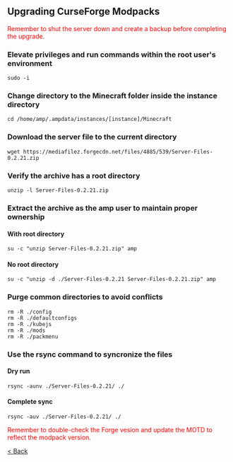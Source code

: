 ## Upgrading CurseForge Modpacks

<span style="color:red">Remember to shut the server down and create a backup before completing the upgrade.</span>

### Elevate privileges and run commands within the root user's environment
    sudo -i

### Change directory to the Minecraft folder inside the instance directory
    cd /home/amp/.ampdata/instances/[instance]/Minecraft

### Download the server file to the current directory
    wget https://mediafilez.forgecdn.net/files/4885/539/Server-Files-0.2.21.zip

### Verify the archive has a root directory
    unzip -l Server-Files-0.2.21.zip

### Extract the archive as the amp user to maintain proper ownership

#### With root directory
    su -c "unzip Server-Files-0.2.21.zip" amp

#### No root directory
    su -c "unzip -d ./Server-Files-0.2.21 Server-Files-0.2.21.zip" amp

### Purge common directories to avoid conflicts
    rm -R ./config
    rm -R ./defaultconfigs
    rm -R ./kubejs
    rm -R ./mods
    rm -R ./packmenu

### Use the rsync command to syncronize the files

#### Dry run
    rsync -aunv ./Server-Files-0.2.21/ ./

#### Complete sync
    rsync -auv ./Server-Files-0.2.21/ ./

<span style="color:red">Remember to double-check the Forge vesion and update the MOTD to reflect the modpack version.</span>

[< Back](index.md)
